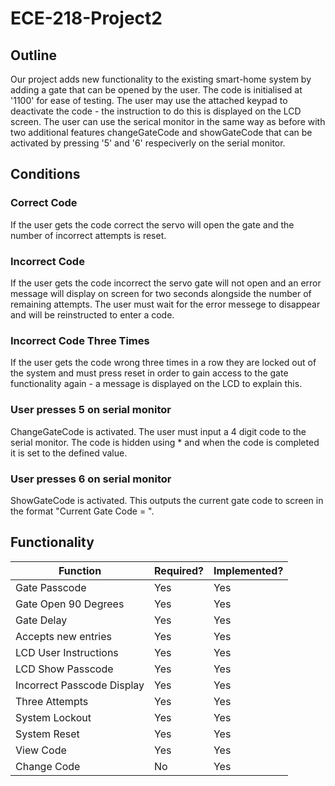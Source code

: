 # ECE-218-Project2

## Outline

Our project adds new functionality to the existing smart-home system by adding a gate that can be opened by the user. The code is initialised at '1100' for ease of testing. The user may use the attached keypad to deactivate the code - the instruction to do this is displayed on the LCD screen.
The user can use the serical monitor in the same way as before with two additional features changeGateCode and showGateCode that can be activated by pressing '5' and '6' respeciverly on the serial monitor.

## Conditions

### Correct Code

If the user gets the code correct the servo will open the gate and the number of incorrect attempts is reset.

### Incorrect Code

If the user gets the code incorrect the servo gate will not open and an error message will display on screen for two seconds alongside the number of remaining attempts. The user must wait for the error messege to disappear and will be reinstructed to enter a code.

### Incorrect Code Three Times

If the user gets the code wrong three times in a row they are locked out of the system and must press reset in order to gain access to the gate functionality again - a message is displayed on the LCD to explain this.

### User presses 5 on serial monitor

ChangeGateCode is activated. The user must input a 4 digit code to the serial monitor. The code is hidden using * and when the code is completed it is set to the defined value.

### User presses 6 on serial monitor

ShowGateCode is activated. This outputs the current gate code to screen in the format "Current Gate Code = ".

## Functionality

|Function|Required?|Implemented?|
|--------|---------|------------|
|Gate Passcode|Yes|Yes|
|Gate Open 90 Degrees|Yes|Yes|
|Gate Delay|Yes|Yes|
|Accepts new entries|Yes|Yes|
|LCD User Instructions|Yes|Yes|
|LCD Show Passcode|Yes|Yes|
|Incorrect Passcode Display|Yes|Yes|
|Three Attempts|Yes|Yes|
|System Lockout|Yes|Yes|
|System Reset|Yes|Yes|
|View Code|Yes|Yes|
|Change Code|No|Yes|

